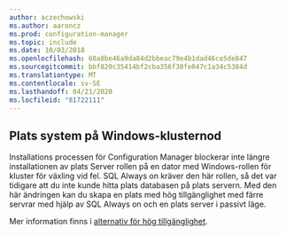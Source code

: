 ```yaml
---
author: aczechowski
ms.author: aaroncz
ms.prod: configuration-manager
ms.topic: include
ms.date: 10/03/2018
ms.openlocfilehash: 60a8be46a9da84d2bbeac79e4b1dad46ce5de847
ms.sourcegitcommit: bbf820c35414bf2cba356f30fe047c1a34c5384d
ms.translationtype: MT
ms.contentlocale: sv-SE
ms.lasthandoff: 04/21/2020
ms.locfileid: "81722111"
---
```

## <a name="site-system-on-windows-cluster-node"></a><a name="bkmk_cluster"></a>Plats system på Windows-klusternod
<!--1359132-->

Installations processen för Configuration Manager blockerar inte längre installationen av plats Server rollen på en dator med Windows-rollen för kluster för växling vid fel. SQL Always on kräver den här rollen, så det var tidigare att du inte kunde hitta plats databasen på plats servern. Med den här ändringen kan du skapa en plats med hög tillgänglighet med färre servrar med hjälp av SQL Always on och en plats server i passivt läge. 

Mer information finns i [alternativ för hög tillgänglighet](../../../servers/deploy/configure/high-availability-options.md).



